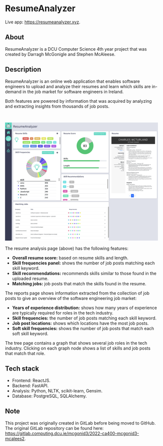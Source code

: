 # ResumeAnalyzer

Live app: https://resumeanalyzer.xyz.

## About

ResumeAnalyzer is a DCU Computer Science 4th year project that was created by Darragh McGonigle and Stephen McAleese.

## Description

ResumeAnalyzer is an online web application that enables software engineers to upload and analyze their resumes and learn which skills are in-demand in the job market for software engineers in Ireland.

Both features are powered by information that was acquired by analyzing and extracting insights from thousands of job posts.

<br />

![](./res/project-screenshot.png)

The resume analysis page (above) has the following features:
- **Overall resume score:** based on resume skills and length.
- **Skill frequencies panel:** shows the number of job posts matching each skill keyword.
- **Skill recommendations:** recommends skills similar to those found in the uploaded resume.
- **Matching jobs:** job posts that match the skills found in the resume.

The reports page shows information extracted from the collection of job posts to give an overview of the software engineering job market:
- **Years of experience distribution:** shows how many years of experience are typically required for roles in the tech industry.
- **Skill frequencies:** the number of job posts matching each skill keyword.
- **Job post locations:** shows which locations have the most job posts.
- **Soft skill frequencies:** shows the number of job posts that match each soft skill keyword.

The tree page contains a graph that shows several job roles in the tech industry. Clicking on each graph node shows a list of skills and job posts that match that role.

## Tech stack
- Frontend: ReactJS.
- Backend: FastAPI.
- Analysis: Python, NLTK, scikit-learn, Gensim.
- Database: PostgreSQL, SQLAlchemy.

## Note
This project was originally created in GitLab before being moved to GitHub. The original GitLab repository can be found here:
https://gitlab.computing.dcu.ie/mcgonid3/2022-ca400-mcgonid3-mcalees2.

